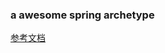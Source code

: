 ### a awesome spring archetype

[参考文档](https://maven.apache.org/guides/mini/guide-creating-archetypes.html)
